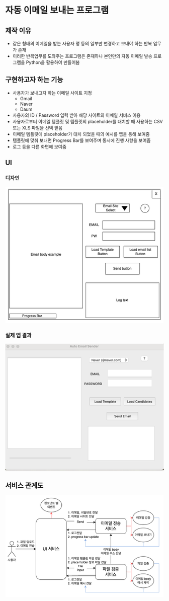 # 자동 이메일 보내는 프로그램

## 제작 이유

- 같은 형태의 이메일을 받는 사용자 명 등의 일부만 변경하고 보내야 하는 반복 업무가 존재
- 이러한 반복업무를 도와주는 프로그램은 존재하나 본인만의 자동 이메일 발송 프로그램을 Python을 활용하여 만들어봄

## 구현하고자 하는 기능

- 사용자가 보내고자 하는 이메일 사이트 지정
  - Gmail
  - Naver
  - Daum
- 사용자의 ID / Password 입력 받아 해당 사이트의 이메일 서비스 이용
- 사용자로부터 이메일 템플릿 및 템플릿의 placeholder를 대치할 때 사용하는 CSV 또는 XLS 파일을 선택 받음
- 이메일 템플릿에 placeholder가 대치 되었을 때의 예시를 앱을 통해 보여줌
- 템플릿에 맞춰 보내면 Progress Bar를 보여주며 동시에 진행 사항을 보여줌
- 로그 등을 다른 화면에 보여줌

## UI

### 디자인

![UI 디자인](images/UI.png)

### 실제 앱 결과

![실제 UI](images/실제%20결과.png)

## 서비스 관계도

![서비스 관계도](images/서비스%20관계도.png)
